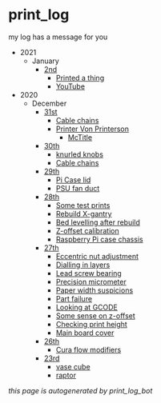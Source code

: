 # print_log
my log has a message for you

- 2021
  - January
    - [2nd](/posts/2021/January/2.md)
      - [Printed a thing](/posts/2021/January/2.md#printed-a-thing)
      - [YouTube](/posts/2021/January/2.md#youtube)
- 2020
  - December
    - [31st](/posts/2020/December/31.md)
      - [Cable chains](/posts/2020/December/31.md#cable-chains)
      - [Printer Von Printerson](/posts/2020/December/31.md#printer-von-printerson)
        - [McTitle](/posts/2020/December/31.md#mctitle)
    - [30th](/posts/2020/December/30.md)
      - [knurled knobs](/posts/2020/December/30.md#knurled-knobs)
      - [Cable chains](/posts/2020/December/30.md#cable-chains)
    - [29th](/posts/2020/December/29.md)
      - [Pi Case lid](/posts/2020/December/29.md#pi-case-lid)
      - [PSU fan duct](/posts/2020/December/29.md#psu-fan-duct)
    - [28th](/posts/2020/December/28.md)
      - [Some test prints](/posts/2020/December/28.md#some-test-prints)
      - [Rebuild X-gantry](/posts/2020/December/28.md#rebuild-x-gantry)
      - [Bed levelling after rebuild](/posts/2020/December/28.md#bed-levelling-after-rebuild)
      - [Z-offset calibration](/posts/2020/December/28.md#z-offset-calibration)
      - [Raspberry Pi case chassis](/posts/2020/December/28.md#raspberry-pi-case-chassis)
    - [27th](/posts/2020/December/27.md)
      - [Eccentric nut adjustment](/posts/2020/December/27.md#eccentric-nut-adjustment)
      - [Dialling in layers](/posts/2020/December/27.md#dialling-in-layers)
      - [Lead screw bearing](/posts/2020/December/27.md#lead-screw-bearing)
      - [Precision micrometer](/posts/2020/December/27.md#precision-micrometer)
      - [Paper width suspicions](/posts/2020/December/27.md#paper-width-suspicions)
      - [Part failure](/posts/2020/December/27.md#part-failure)
      - [Looking at GCODE](/posts/2020/December/27.md#looking-at-gcode)
      - [Some sense on z-offset](/posts/2020/December/27.md#some-sense-on-z-offset)
      - [Checking print height](/posts/2020/December/27.md#checking-print-height)
      - [Main board cover](/posts/2020/December/27.md#main-board-cover)
    - [26th](/posts/2020/December/26.md)
      - [Cura flow modifiers](/posts/2020/December/26.md#cura-flow-modifiers)
    - [23rd](/posts/2020/December/23.md)
      - [vase cube](/posts/2020/December/23.md#vase-cube)
      - [raptor](/posts/2020/December/23.md#raptor)

*this page is autogenerated by print_log_bot*

